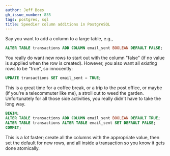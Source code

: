 ```yaml
---
author: Jeff Boes
gh_issue_number: 835
tags: postgres, sql
title: Speedier column additions in PostgreSQL
---
```




Say you want to add a column to a large table, e.g.,

```sql
ALTER TABLE transactions ADD COLUMN email_sent BOOLEAN DEFAULT FALSE;
```

You really do want new rows to start out with the column "false" (if no value is supplied when the row is created). However, you also want all *existing* rows to be "true", so innocently:

```sql
UPDATE transactions SET email_sent = TRUE;
```

This is a great time for a coffee break, or a trip to the post office, or maybe (if you're a telecommuter like me), a stroll out to weed the garden. Unfortunately for all those side activities, you really didn't have to take the long way.

```sql
BEGIN;
ALTER TABLE transactions ADD COLUMN email_sent BOOLEAN DEFAULT TRUE;
ALTER TABLE transactions ALTER TABLE email_sent SET DEFAULT FALSE;
COMMIT;
```

This is a *lot* faster; create all the columns with the appropriate value, then set the default for new rows, and all inside a transaction so you know it gets done atomically.


